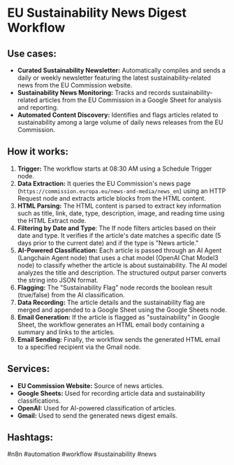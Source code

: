 # EU Sustainability News Digest Workflow

## Use cases:

- **Curated Sustainability Newsletter:** Automatically compiles and sends a daily or weekly newsletter featuring the latest sustainability-related news from the EU Commission website.
- **Sustainability News Monitoring:** Tracks and records sustainability-related articles from the EU Commission in a Google Sheet for analysis and reporting.
- **Automated Content Discovery:** Identifies and flags articles related to sustainability among a large volume of daily news releases from the EU Commission.

## How it works:

1.  **Trigger:** The workflow starts at 08:30 AM using a Schedule Trigger node.
2.  **Data Extraction:** It queries the EU Commission's news page (`https://commission.europa.eu/news-and-media/news_en`) using an HTTP Request node and extracts article blocks from the HTML content.
3.  **HTML Parsing:** The HTML content is parsed to extract key information such as title, link, date, type, description, image, and reading time using the HTML Extract node.
4.  **Filtering by Date and Type**: The If node filters articles based on their date and type. It verifies if the article's date matches a specific date (5 days prior to the current date) and if the type is "News article."
5.  **AI-Powered Classification:** Each article is passed through an AI Agent (Langchain Agent node) that uses a chat model (OpenAI Chat Model3 node) to classify whether the article is about sustainability. The AI model analyzes the title and description.  The structured output parser converts the string into JSON format.
6.  **Flagging:** The "Sustainability Flag" node records the boolean result (true/false) from the AI classification.
7.  **Data Recording:** The article details and the sustainability flag are merged and appended to a Google Sheet using the Google Sheets node.
8.  **Email Generation:** If the article is flagged as "sustainability" in Google Sheet, the workflow generates an HTML email body containing a summary and links to the articles.
9.  **Email Sending:**  Finally, the workflow sends the generated HTML email to a specified recipient via the Gmail node.

## Services:

-   **EU Commission Website:** Source of news articles.
-   **Google Sheets:** Used for recording article data and sustainability classifications.
-   **OpenAI:** Used for AI-powered classification of articles.
-   **Gmail:**  Used to send the generated news digest emails.

## Hashtags:

#n8n #automation #workflow #sustainability #news
